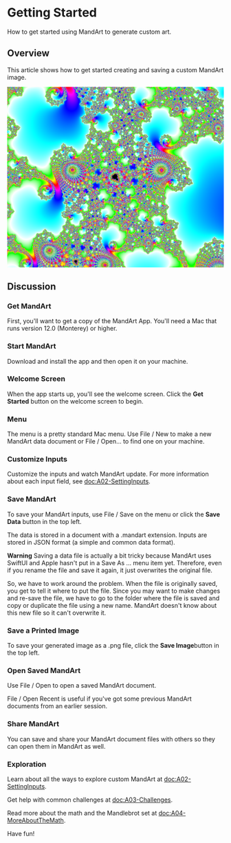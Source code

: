 # Getting Started

How to get started using MandArt to generate custom art.


## Overview

This article shows how to get started creating and saving a custom MandArt image.

![Example](mandart_a01.png)


## Discussion

### Get MandArt

First, you'll want to get a copy of the MandArt App. 
You'll need a Mac that runs version 12.0 (Monterey) or higher.

### Start MandArt

Download and install the app and then open it on your machine.

### Welcome Screen

When the app starts up, you'll see the welcome screen. 
Click the **Get Started** button on the welcome screen to begin.

### Menu

The menu is a pretty standard Mac menu. 
Use File / New to make a new MandArt data document or File / Open... to find one on your machine. 

### Customize Inputs

Customize the inputs and watch MandArt update. 
For more information about each input field, see <doc:A02-SettingInputs>.

### Save MandArt

To save your MandArt inputs, 
use File / Save on the menu or click the **Save Data** button in the top left.

The data is stored in a document with a .mandart extension.
Inputs are stored in JSON format (a simple and common data format). 

**Warning**
Saving a data file is actually a bit tricky because MandArt uses SwiftUI and Apple hasn't put in a Save As ... menu item yet. Therefore, even if you rename the file and save it again, it just overwrites the original file.

So, we have to work around the problem. When the file is originally saved, you get to tell it where to put the file. Since you may want to make changes and re-save the file, we have to go to the folder where the file is saved and copy or duplicate the file using a new name. MandArt doesn't know about this new file so it can't overwrite it.

### Save a Printed Image

To save your generated image as a .png file, click the **Save Image**button in the top left.

### Open Saved MandArt

Use File / Open to open a saved MandArt document. 

File / Open Recent is useful if you've got some previous MandArt documents from an earlier session.

### Share MandArt

You can save and share your MandArt document files with others so they can open them in MandArt as well.

### Exploration

Learn about all the ways to explore custom MandArt at <doc:A02-SettingInputs>.

Get help with common challenges at <doc:A03-Challenges>.

Read more about the math and the Mandlebrot set at <doc:A04-MoreAboutTheMath>.

Have fun! 

